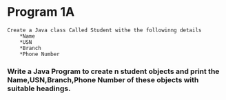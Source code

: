 # Program 1A
  	Create a Java class Called Student withe the followinng details
  		*Name
  		*USN
  		*Branch
  		*Phone Number
###  Write a Java Program to create n student objects and print the Name,USN,Branch,Phone Number of these objects with suitable headings.
